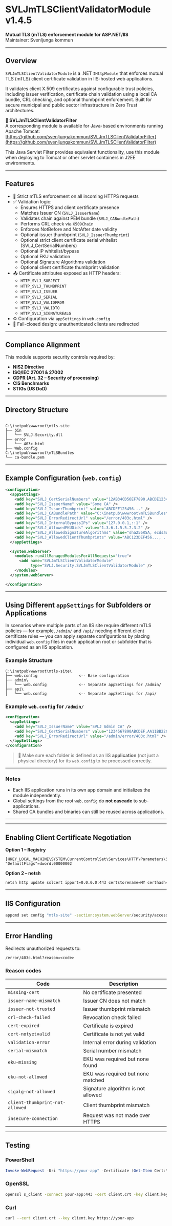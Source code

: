 # SVLJmTLSClientValidatorModule v1.4.5

**Mutual TLS (mTLS) enforcement module for ASP.NET/IIS**  
Maintainer: Svenljunga kommun  

---

## Overview

`SVLJmTLSClientValidatorModule` is a .NET `IHttpModule` that enforces mutual TLS (mTLS) client certificate validation in IIS-hosted web applications.

It validates client X.509 certificates against configurable trust policies, including issuer verification, certificate chain validation using a local CA bundle, CRL checking, and optional thumbprint enforcement. Built for secure municipal and public sector infrastructure in Zero Trust architectures.

**🔗 SVLJmTLSClientValidatorFilter**  
A corresponding module is available for Java-based environments running Apache Tomcat:
[https://github.com/svenljungakommun/SVLJmTLSClientValidatorFilter](https://github.com/svenljungakommun/SVLJmTLSClientValidatorFilter)

This Java Servlet Filter provides equivalent functionality, use this module when deploying to Tomcat or other servlet containers in J2EE environments.

---

## Features

- 🔐 Strict mTLS enforcement on all incoming HTTPS requests
- ✅ Validation logic:
  - Ensures HTTPS and client certificate presence
  - Matches Issuer CN (`SVLJ_IssuerName`)
  - Validates chain against PEM bundle (`SVLJ_CABundlePath`)
  - Performs CRL check via `X509Chain`
  - Enforces NotBefore and NotAfter date validity
  - Optional issuer thumbprint (`SVLJ_IssuerThumbprint`)
  - Optional strict client certificate serial whitelist (SVLJ_CertSerialNumbers)
  - Optional IP whitelist/bypass
  - Optional EKU validation
  - Optional Signature Algorithms validation
  - Optional client certificate thumbprint validation
- 📤 Certificate attributes exposed as HTTP headers:
  - `HTTP_SVLJ_SUBJECT`
  - `HTTP_SVLJ_THUMBPRINT`
  - `HTTP_SVLJ_ISSUER`
  - `HTTP_SVLJ_SERIAL`
  - `HTTP_SVLJ_VALIDFROM`
  - `HTTP_SVLJ_VALIDTO`
  - `HTTP_SVLJ_SIGNATUREALG`
- ⚙️ Configuration via `appSettings` in `web.config`
- 🚫 Fail-closed design: unauthenticated clients are redirected

---

## Compliance Alignment

This module supports security controls required by:

- **NIS2 Directive**
- **ISO/IEC 27001 & 27002**
- **GDPR (Art. 32 – Security of processing)**
- **CIS Benchmarks**
- **STIGs (US DoD)**

---

## Directory Structure

```

C:\inetpub\wwwroot\mtls-site
├── bin
│   └── SVLJ.Security.dll
├── error
│   └── 403c.html
├── Web.config
C:\inetpub\wwwroot\mTLSBundles
└── ca-bundle.pem

````

---

## Example Configuration (`web.config`)

```xml
<configuration>
  <appSettings>
    <add key="SVLJ_CertSerialNumbers" value="12AB34CD56EF7890,ABCDE12345FEDCBA" />
    <add key="SVLJ_IssuerName" value="Some CA" />
    <add key="SVLJ_IssuerThumbprint" value="ABCDEF123456..." />
    <add key="SVLJ_CABundlePath" value="C:\inetpub\wwwroot\mTLSBundles\ca-bundle.pem" />
    <add key="SVLJ_ErrorRedirectUrl" value="/error/403c.html" />
    <add key="SVLJ_InternalBypassIPs" value="127.0.0.1,::1" />
    <add key="SVLJ_AllowedEKUOids" value="1.3.6.1.5.5.7.3.2" />
    <add key="SVLJ_AllowedSignatureAlgorithms" value="sha256RSA, ecdsaWithSHA256" />
    <add key="SVLJ_AllowedClientThumbprints" value="ABC123DEF456..., ..." />
  </appSettings>

  <system.webServer>
    <modules runAllManagedModulesForAllRequests="true">
      <add name="SVLJmTLSClientValidatorModule"
           type="SVLJ.Security.SVLJmTLSClientValidatorModule" />
    </modules>
  </system.webServer>

</configuration>
````
---

## Using Different `appSettings` for Subfolders or Applications

In scenarios where multiple parts of an IIS site require different mTLS policies — for example, `/admin/` and `/api/` needing different client certificate rules — you can apply separate configurations by placing individual `web.config` files in each application root or subfolder that is configured as an IIS application.

### Example Structure

```
C:\inetpub\wwwroot\mtls-site\
├── web.config                  <-- Base configuration
├── admin\
│   └── web.config              <-- Separate appSettings for /admin/
├── api\
│   └── web.config              <-- Separate appSettings for /api/
```

### Example `web.config` for `/admin/`

```xml
<configuration>
  <appSettings>
    <add key="SVLJ_IssuerName" value="SVLJ Admin CA" />
    <add key="SVLJ_CertSerialNumbers" value="1234567890ABCDEF,AA11BB22CC33" />
    <add key="SVLJ_ErrorRedirectUrl" value="/admin/error/403c.html" />
  </appSettings>
</configuration>
```

> 🧩 Make sure each folder is defined as an IIS **application** (not just a physical directory) for its `web.config` to be processed correctly.

---

### Notes

* Each IIS application runs in its own app domain and initializes the module independently.
* Global settings from the root `web.config` do **not cascade** to sub-applications.
* Shared CA bundles and binaries can still be reused across applications.

---

---

## Enabling Client Certificate Negotiation

**Option 1 – Registry**

```reg
[HKEY_LOCAL_MACHINE\SYSTEM\CurrentControlSet\Services\HTTP\Parameters\SslBindingInfo\0.0.0.0:443]
"DefaultFlags"=dword:00000002
```

**Option 2 – netsh**

```bash
netsh http update sslcert ipport=0.0.0.0:443 certstorename=MY certhash=<CERTTHUMBPRINT> appid="{00112233-4455-6677-8899-AABBCCDDEEFF}" clientcertnegotiation=enable
```

---

## IIS Configuration

```bash
appcmd set config "mtls-site" -section:system.webServer/security/access /sslFlags:"Ssl,SslNegotiateCert" /commit:apphost
```

---

## Error Handling

Redirects unauthorized requests to:

```
/error/403c.html?reason=<code>
```

### Reason codes

| Code                               | Description                         |
|------------------------------------|-------------------------------------|
| `missing-cert`                     | No certificate presented            |
| `issuer-name-mismatch`             | Issuer CN does not match            |
| `issuer-not-trusted`               | Issuer thumbprint mismatch          |
| `crl-check-failed`                 | Revocation check failed             |
| `cert-expired`                     | Certificate is expired              |
| `cert-notyetvalid`                 | Certificate is not yet valid        |
| `validation-error`                 | Internal error during validation    |
| `serial-mismatch`                  | Serial number mismatch              |
| `eku-missing`                      | EKU was required but none found     |
| `eku-not-allowed`                  | EKU was required but none matched   |
| `sigalg-not-allowed`               | Signature algorithm is not allowed  |
| `client-thumbprint-not-allowed`    | Client thumbprint mismatch          |
| `insecure-connection`              | Request was not made over HTTPS     |

---

## Testing

### PowerShell

```powershell
Invoke-WebRequest -Uri "https://your-app" -Certificate (Get-Item Cert:\CurrentUser\My\<THUMBPRINT>)
```

### OpenSSL

```bash
openssl s_client -connect your-app:443 -cert client.crt -key client.key -CAfile ca-bundle.pem
```

### Curl

```bash
curl --cert client.crt --key client.key https://your-app
```
